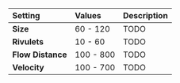 | Setting           | Values    | Description |
| :---------------- | :-------- | :---------- |
| **Size**          | 60 - 120  | TODO        |
| **Rivulets**      | 10 - 60   | TODO        |
| **Flow Distance** | 100 - 800 | TODO        |
| **Velocity**      | 100 - 700 | TODO        |






<!--examples-->
